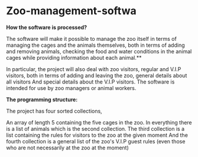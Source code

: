 # Zoo-management-softwa


**How the software is processed?**

The software will make it possible to manage the zoo itself in terms of managing the cages and the animals themselves, both in terms of adding and removing animals, checking the food and water conditions in the animal cages while providing information about each animal.**

In particular, the project will also deal with zoo visitors, regular and V.I.P visitors, both in terms of adding and leaving the zoo, general details about all visitors And special details about the V.I.P visitors. The software is intended for use by zoo managers or animal workers.

**The programming structure:**

The project has four sorted collections,

An array of length 5 containing the five cages in the zoo.
In everything there is a list of animals which is the second collection.
The third collection is a list containing the rules for visitors to the zoo at the given moment
And the fourth collection is a general list of the zoo's V.I.P guest rules (even those who are not necessarily at the zoo at the moment)
